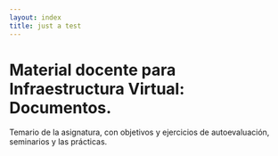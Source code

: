 ```yaml
---
layout: index
title: just a test
---
```


Material docente para Infraestructura Virtual: Documentos.
=====

Temario de la asignatura, con objetivos y ejercicios de
autoevaluación, seminarios y las prácticas. 
